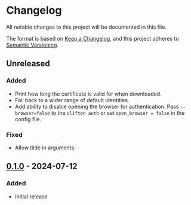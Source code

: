 # Changelog

All notable changes to this project will be documented in this file.

The format is based on [Keep a Changelog](https://keepachangelog.com/en/1.0.0/), and this project adheres to [Semantic Versioning](https://semver.org/spec/v2.0.0.html).

## Unreleased
### Added
- Print how long the certificate is valid for when downloaded.
- Fall back to a wider range of default identities.
- Add ability to disable opening the browser for authentication. Pass `--browser=false` to the `clifton auth` or set `open_browser = false` in the config file.

### Fixed
- Allow tilde in arguments.

## [0.1.0] - 2024-07-12
### Added
- Initial release

[0.1.0]: https://github.com/isambard-sc/clifton/releases/tag/0.1.0
